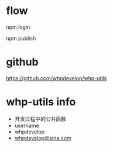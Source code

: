 <!--
 * @Author: whp
 * @Date: 2020-09-04 16:09:36
 * @LastEditTime: 2020-09-04 16:41:18
 * @FilePath: /whp-utils/README.md
-->


# flow

npm login

npm publish

# github

https://github.com/whpdevelop/whp-utils

# whp-utils info
- 开发过程中的公共函数
- username 
- whpdevelop
- whpdevelop@sina.com